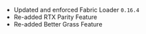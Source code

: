 - Updated and enforced Fabric Loader `0.16.4`
- Re-added RTX Parity Feature
- Re-added Better Grass Feature
